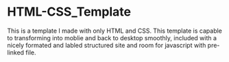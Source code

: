# HTML-CSS_Template

This is a template I made with only HTML and CSS. This template is capable to transforming into moblie and back to desktop smoothly, included with a nicely formated and labled structured site and room for javascript with pre-linked file.

